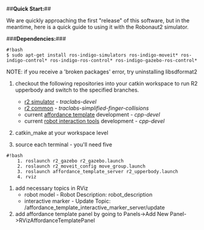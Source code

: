 ##**Quick Start:**##

We are quickly approaching the first "release" of this software, but in the meantime, here is a quick guide to using it with the Robonaut2 simulator.

###**Dependencies:**###
```
#!bash
$ sudo apt-get install ros-indigo-simulators ros-indigo-moveit* ros-indigo-control* ros-indigo-ros-control* ros-indigo-gazebo-ros-control*
```
NOTE: if you receive a 'broken packages' error, try uninstalling libsdformat2

1. checkout the following repositories into your catkin workspace to run R2 upperbody and switch to the specified branches.

    * [r2 simulator](https://bitbucket.org/nasa_ros_pkg/nasa_r2_simulator/src/c32521004a4a8f135c4298500d6ded3ce20e0070/?at=indigo-devel) - *traclabs-devel*
    * [r2 common](https://bitbucket.org/nasa_ros_pkg/nasa_r2_common/src/41b52f1747bdb0b484fb1c3788716c950d8e5d0e/?at=traclabs-devel) - *traclabs-simplified-finger-collisions* 
    * current [affordance template](https://bitbucket.org/traclabs/affordance_templates/src/88fcd803b2f4d26e86a9bf3e40d43a0db8744104/?at=cpp-devel) development - *cpp-devel*
    * current [robot interaction tools](https://bitbucket.org/traclabs/robot_interaction_tools/src/faaaa732baf71a8340dfd6a24288824a7ae05cb4/?at=cpp-devel) development - *cpp-devel*

1. catkin_make at your workspace level
1. source each terminal - you'll need five

```
#!bash
    1. roslaunch r2_gazebo r2_gazebo.launch
    2. roslaunch r2_moveit_config move_group.launch
    3. roslaunch affordance_template_server r2_upperbody.launch
    4. rviz

```
1. add necessary topics in RViz
    * robot model - Robot Description: robot_description
    * interactive marker - Update Topic: /affordance_template_interactive_marker_server/update
2. add affordance template panel by going to Panels->Add New Panel->RVizAffordanceTemplatePanel